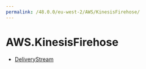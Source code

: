 ```yaml
---
permalink: /48.0.0/eu-west-2/AWS/KinesisFirehose/
---
```


# AWS.KinesisFirehose



* [DeliveryStream](DeliveryStream.md)